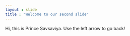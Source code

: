 ```yaml
---
layout : slide
title : "Welcome to our second slide"
---
```

Hi, this is Prince Savsaviya.
Use the left arrow to go back!